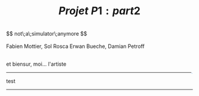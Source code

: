 

# $$ Projet\;P1: part 2 $$
<br>
$$ not\;a\;simulator\;anymore $$
<br>
<br>
Fabien Mottier, Sol Rosca  
Erwan Bueche, Damian Petroff  
<br>
<br>
<p align="left">et biensur, moi... l'artiste</p>

<img src="/00illustrations/robot1.png" height="5" align="right" float="right">

---



test


---